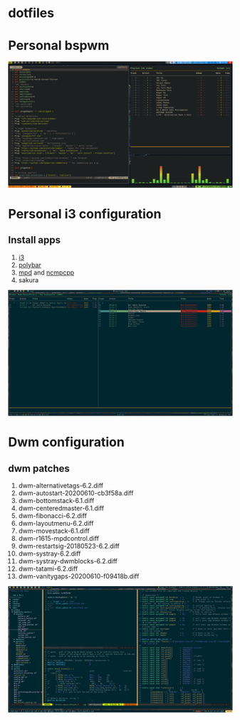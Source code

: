 # dotfiles

<h1>Personal bspwm</h1>

<p><img src="https://raw.githubusercontent.com/golelcintolga/dotfiles/master/screenshot/bspwm2.png" /></p>

<h1>Personal i3 configuration</h1>

<h2>Install apps</h2>
<ol class="task-list">
  <li><a href="https://github.com/i3/i3">i3</a></li>
  <li><a href="https://github.com/polybar/polybar">polybar</a></li>
  <li><a href="https://github.com/MusicPlayerDaemon/MPD">mpd</a> and <a href="https://github.com/ncmpcpp/ncmpcpp">ncmpcpp</a></li>
  <li>sakura</li>
</ol>

<p><img src="https://raw.githubusercontent.com/golelcintolga/dotfiles/master/screenshot/i3_mpd_ncmpcpp.png" /></p>


<h1>Dwm configuration</h1>

<h2>dwm patches</h2>
<ol class="task-list">
<li>dwm-alternativetags-6.2.diff</li>
<li>dwm-autostart-20200610-cb3f58a.diff</li>
<li>dwm-bottomstack-6.1.diff</li>
<li>dwm-centeredmaster-6.1.diff</li>
<li>dwm-fibonacci-6.2.diff</li>
<li>dwm-layoutmenu-6.2.diff</li>
<li>dwm-movestack-6.1.diff</li>
<li>dwm-r1615-mpdcontrol.diff</li>
<li>dwm-restartsig-20180523-6.2.diff</li>
<li>dwm-systray-6.2.diff</li>
<li>dwm-systray-dwmblocks-6.2.diff</li>
<li>dwm-tatami-6.2.diff</li>
<li>dwm-vanitygaps-20200610-f09418b.diff</li>
</ol>

<p><img src="https://raw.githubusercontent.com/golelcintolga/dotfiles/master/screenshot/dwm_blocks_systray.png" /></p>
